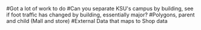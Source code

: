 #Got a lot of work to do
#Can you separate KSU's campus by building, see if foot traffic has changed by building, essentially major?
#Polygons, parent and child (Mall and store)
#External Data that maps to Shop data
#